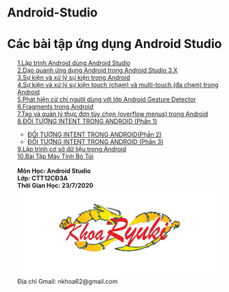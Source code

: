 # Android-Studio

<h1>Các bài tập ứng dụng Android Studio</h1>
<ul>
  <a href="https://github.com/nkhoa62/HelloWorld">1.Lập trình Android dùng Android Studio</a></br>
  <a href="https://github.com/nkhoa62/AndroidStudio3.X">2.Dạo quanh ứng dụng Android trong Android Studio 3.X</a></br>
  <a href="https://github.com/nkhoa62/BasicView">3.Sự kiện và xử lý sự kiện trong Android</a></br>
  <a href="https://github.com/nkhoa62/MotionEvent">4.Sự kiện và xử lý sự kiện touch (chạm) và multi-touch (đa chạm) trong Android</a></br>
  <a href="https://github.com/nkhoa62/CommonGestures">5.Phát hiện cử chỉ người dùng với lớp Android Gesture Detector</a></br>
  <a href="https://github.com/nkhoa62/FragmentExampleActivtiy">6.Fragments trong Android</a></br>
  <a href="https://github.com/nkhoa62/MenuExample">7.Tạo và quản lý thực đơn tùy chọn (overflow menus) trong Android</a></br>
  <a href="https://github.com/nkhoa62/TextView">8.ĐỐI TƯỢNG INTENT TRONG ANDROID (Phần 1)</a></br>
  <ul>
  <li><a href="https://github.com/nkhoa62/ImplicitIntent">ĐỐI TƯỢNG INTENT TRONG ANDROID(Phần 2)</a></li>
  <li><a href="https://github.com/nkhoa62/SendBroadcast">ĐỐI TƯỢNG INTENT TRONG ANDROID (Phần 3)</a></li>
  </ul>
    <a href="https://github.com/nkhoa62/SQLiteDemoApplicationActivity">9.Lập trình cơ sở dữ liệu trong Android</a></br>
    <a href="https://github.com/nkhoa62/Calculator">10.Bài Tập Máy Tính Bỏ Túi</a></br>
  <b></br>
      Môn Học: Android Studio</br>
      Lớp: CTT12CĐ3A</br>
      Thời Gian Học: 23/7/2020
  </b>
  <img src="https://github.com/nkhoa62/UngDung/blob/master/Ryuuki%20copy.png"></br>
  <a>Địa chỉ Gmail: nkhoa62@gmail.com</a>
  </ul>
